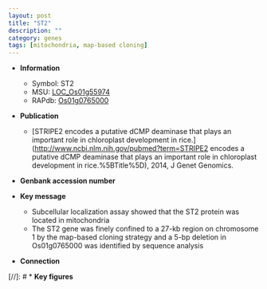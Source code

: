 ```yaml
---
layout: post
title: "ST2"
description: ""
category: genes
tags: [mitochondria, map-based cloning]
---
```


* **Information**  
    + Symbol: ST2  
    + MSU: [LOC_Os01g55974](http://rice.uga.edu/cgi-bin/ORF_infopage.cgi?orf=LOC_Os01g55974)  
    + RAPdb: [Os01g0765000](http://rapdb.dna.affrc.go.jp/viewer/gbrowse_details/irgsp1?name=Os01g0765000)  

* **Publication**  
    + [STRIPE2 encodes a putative dCMP deaminase that plays an important role in chloroplast development in rice.](http://www.ncbi.nlm.nih.gov/pubmed?term=STRIPE2 encodes a putative dCMP deaminase that plays an important role in chloroplast development in rice.%5BTitle%5D), 2014, J Genet Genomics.

* **Genbank accession number**  

* **Key message**  
    + Subcellular localization assay showed that the ST2 protein was located in mitochondria
    + The ST2 gene was finely confined to a 27-kb region on chromosome 1 by the map-based cloning strategy and a 5-bp deletion in Os01g0765000 was identified by sequence analysis

* **Connection**  

[//]: # * **Key figures**  


